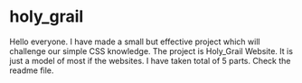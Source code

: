 # holy_grail
Hello everyone. I have made a small but effective project which will challenge our simple CSS knowledge. The project is Holy_Grail Website. It is just a model of most if the websites. I have taken total of 5 parts. Check the readme file. 
